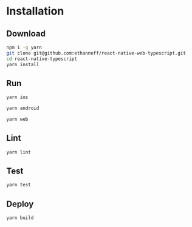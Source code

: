 # Installation

## Download

```sh
npm i -g yarn
git clone git@github.com:ethanneff/react-native-web-typescript.git
cd react-native-typescript
yarn install
```

## Run

```sh
yarn ios
```

```sh
yarn android
```

```sh
yarn web
```

## Lint

```sh
yarn lint
```

## Test

```sh
yarn test
```

## Deploy

```sh
yarn build
```
